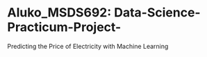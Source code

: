 # Aluko_MSDS692: Data-Science-Practicum-Project-
Predicting the Price of Electricity with Machine Learning
